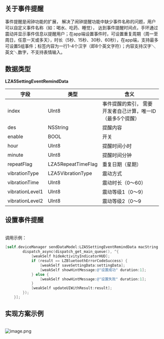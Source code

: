 <a name="D2WIh"></a>
## 关于事件提醒
事件提醒是闹钟功能的扩展， 解决了闹钟提醒功能中缺少事件名称的问题，用户可以自定义事件名称（如：喝水、吃药、睡觉）， 达到事件提醒时间点，手环通过震动并显示事件信息以提醒用户；在app端设置事件时，可设置重复周期（周一至周日，任意一天或多天），时长（5秒、15秒、30秒、60秒），在app端，支持最多可设置5组事件；标签内容为一行1-4个汉字（即8个英文字符）；内容支持汉字＼英文＼数字，不支持表情输入。
<a name="rzEm1"></a>
## 数据类型
**LZA5SettingEventRemindData**

| 字段 | 类型 | 含义 |
| --- | --- | --- |
| index | UInt8 | 事件提醒的索引， 需要开发者自己计算，唯一ID （最多5个提醒） |
| des | NSString | 提醒内容 |
| enable | BOOL | 开关 |
| hour | UInt8 | 提醒时间小时 |
| minute | UInt8 | 提醒时间分钟 |
| repeatFlag | LZA5RepeatTimeFlag | 重复日期（星期） |
| vibrationType | LZA5VibrationType | 震动方式 |
| vibrationTime | UInt8 | 震动时长（0～60） |
| vibrationLevel1 | UInt8 | 震动等级1（0～9） |
| vibrationLevel2 | UInt8 | 震动等级2（0～9 |



<a name="NCJAa"></a>
## 设置事件提醒

<br />调用示例：
```objectivec
[self.deviceManager sendDataModel:LZA5SettingEventRemindData macString:self.device.mac completion:^(LZBluetoothErrorCode result, id resp) {
        dispatch_async(dispatch_get_main_queue(), ^{
            [weakSelf hideActivityIndicatorHUD];
            if (result == LZBluetoothErrorCodeSuccess) {
                [weakSelf saveSettingData:settingData];
                [weakSelf showHintMessage:@"设置成功" duration:1];
            } else {
                [weakSelf showHintMessage:@"设置失败" duration:1];
            }
            [weakSelf updateUIWithResult:result];
        });
    }];
```


<a name="tyQKl"></a>
## 实现方案示例

<br />![image.png](https://cdn.nlark.com/yuque/0/2021/png/265997/1616743205084-040fe98e-571a-44f3-a7f9-467c7809dfe2.png#align=left&display=inline&height=397&margin=%5Bobject%20Object%5D&name=image.png&originHeight=397&originWidth=858&size=30746&status=done&style=none&width=858)


